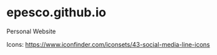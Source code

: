 # epesco.github.io
Personal Website

Icons: https://www.iconfinder.com/iconsets/43-social-media-line-icons
